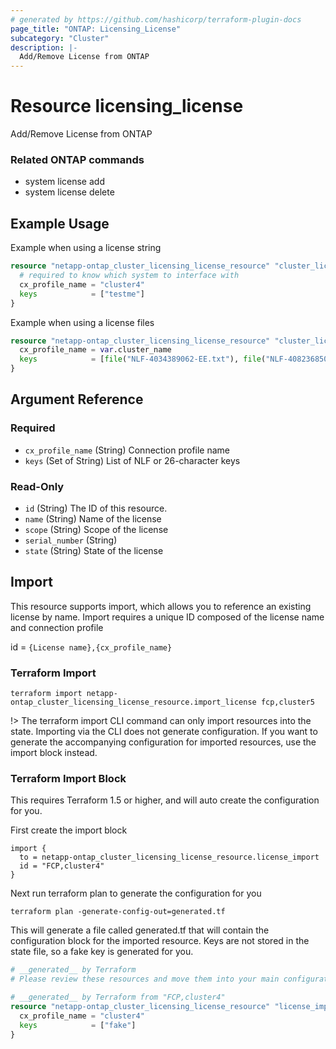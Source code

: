 ```yaml
---
# generated by https://github.com/hashicorp/terraform-plugin-docs
page_title: "ONTAP: Licensing_License"
subcategory: "Cluster"
description: |-
  Add/Remove License from ONTAP
---
```


# Resource licensing_license

Add/Remove License from ONTAP

### Related ONTAP commands
* system license add
* system license delete

## Example Usage
Example when using a license string
```terraform
resource "netapp-ontap_cluster_licensing_license_resource" "cluster_licensing_license" {
  # required to know which system to interface with
  cx_profile_name = "cluster4"
  keys            = ["testme"]
}
```
Example when using a license files
```terraform
resource "netapp-ontap_cluster_licensing_license_resource" "cluster_licensing_license" {
  cx_profile_name = var.cluster_name
  keys            = [file("NLF-4034389062-EE.txt"), file("NLF-4082368507-EE.txt")]
}
```


<!-- schema generated by tfplugindocs -->
## Argument Reference

### Required

- `cx_profile_name` (String) Connection profile name
- `keys` (Set of String) List of NLF or 26-character keys

### Read-Only

- `id` (String) The ID of this resource.
- `name` (String) Name of the license
- `scope` (String) Scope of the license
- `serial_number` (String)
- `state` (String) State of the license

## Import
This resource supports import, which allows you to reference an existing license by name. Import requires a unique ID composed of the license name and connection profile

id = `{License name},{cx_profile_name}`

### Terraform Import
```shell
terraform import netapp-ontap_cluster_licensing_license_resource.import_license fcp,cluster5
```

!> The terraform import CLI command can only import resources into the state. Importing via the CLI does not generate configuration. If you want to generate the accompanying configuration for imported resources, use the import block instead.

### Terraform Import Block
This requires Terraform 1.5 or higher, and will auto create the configuration for you.

First create the import block

```terrafrom
import {
  to = netapp-ontap_cluster_licensing_license_resource.license_import
  id = "FCP,cluster4"
}
```

Next run terraform plan to generate the configuration for you
    
```shell
terraform plan -generate-config-out=generated.tf
```

This will generate a file called generated.tf that will contain the configuration block for the imported resource.
Keys are not stored in the state file, so a fake key is generated for you.

```terraform
# __generated__ by Terraform
# Please review these resources and move them into your main configuration files.

# __generated__ by Terraform from "FCP,cluster4"
resource "netapp-ontap_cluster_licensing_license_resource" "license_import" {
  cx_profile_name = "cluster4"
  keys            = ["fake"]
}
```